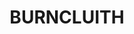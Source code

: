 ---
lastmod: '2025-04-06T06:05:21+00:00'
latitude: -26.360226
layout: suburb
longitude: 150.638563
postcode: '4413'
state: QLD
title: BURNCLUITH
url: /qld/burncluith/
---